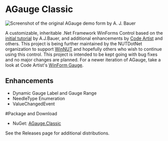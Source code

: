 # AGauge Classic
![Screenshot of the original AGauge demo form by A. J. Bauer](https://raw.githubusercontent.com/nutdotnet/AGauge/main/AGaugeApp/screenshot.bmp)

A customizable, inheritable .Net Framework WinForms Control based on the [initial tutorial](https://www.codeproject.com/Articles/17559/A-fast-and-performing-gauge) by A.J.Bauer, and additional enhancements by [Code Artist](http://www.codearteng.com/2012/08/agauge-winforms-gauge-control.html) and others. This project is being further maintained by the NUTDotNet organization to support [WinNUT](https://github.com/nutdotnet/WinNUT-Client/) and hopefully others who wish to continue using this control. This project is intended to be kept going with bug fixes and no major changes are planned. For a newer iteration of AGauge, take a look at Code Artist's [WinForm Gauge](https://winformgauge.codearteng.com/).

## Enhancements
- Dynamic Gauge Label and Gauge Range
- NeedleType Enumeration 
- ValueChangedEvent

#Package and Download
- NuGet: [AGauge.Classic](https://www.nuget.org/packages/AGauge.Classic)

See the Releases page for additional distributions.